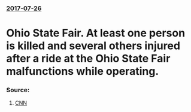 ### [2017-07-26](/news/2017/07/26/index.md)

# Ohio State Fair. At least one person is killed and several others injured after a ride at the Ohio State Fair malfunctions while operating. 




### Source:

1. [CNN](http://www.cnn.com/2017/07/26/us/ohio-state-fair-ride-incident/index.html)
